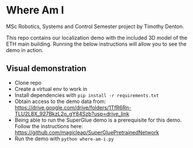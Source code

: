 # Where Am I 

MSc Robotics, Systems and Control Semester project by Timothy Denton. 

This repo contains our localization demo with the included 3D model of the ETH main building. Running the below instructions will allow you to see the demo in action.

## Visual demonstration

- Clone repo
- Create a virtual env to work in
- Install dependencies with `pip install -r requirements.txt`
- Obtain access to the demo data from: https://drive.google.com/drive/folders/1TfR6Rn-TLU2L8X_927BkzL2o_gY84Szb?usp=drive_link
- Being able to run the SuperGlue demo is a prerequisite for this demo. Follow the instructions here: https://github.com/magicleap/SuperGluePretrainedNetwork
- Run the demo with `python where-am-i.py`